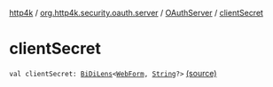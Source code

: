 [http4k](../../index.md) / [org.http4k.security.oauth.server](../index.md) / [OAuthServer](index.md) / [clientSecret](./client-secret.md)

# clientSecret

`val clientSecret: `[`BiDiLens`](../../org.http4k.lens/-bi-di-lens/index.md)`<`[`WebForm`](../../org.http4k.lens/-web-form/index.md)`, `[`String`](https://kotlinlang.org/api/latest/jvm/stdlib/kotlin/-string/index.html)`?>` [(source)](https://github.com/http4k/http4k/blob/master/http4k-security-oauth/src/main/kotlin/org/http4k/security/oauth/server/OAuthServer.kt#L95)